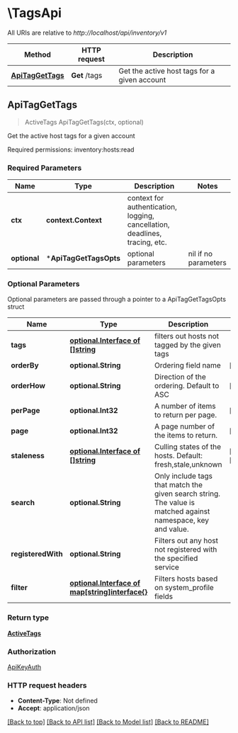 # \TagsApi

All URIs are relative to *http://localhost/api/inventory/v1*

Method | HTTP request | Description
------------- | ------------- | -------------
[**ApiTagGetTags**](TagsApi.md#ApiTagGetTags) | **Get** /tags | Get the active host tags for a given account



## ApiTagGetTags

> ActiveTags ApiTagGetTags(ctx, optional)

Get the active host tags for a given account

Required permissions: inventory:hosts:read

### Required Parameters


Name | Type | Description  | Notes
------------- | ------------- | ------------- | -------------
**ctx** | **context.Context** | context for authentication, logging, cancellation, deadlines, tracing, etc.
 **optional** | ***ApiTagGetTagsOpts** | optional parameters | nil if no parameters

### Optional Parameters

Optional parameters are passed through a pointer to a ApiTagGetTagsOpts struct


Name | Type | Description  | Notes
------------- | ------------- | ------------- | -------------
 **tags** | [**optional.Interface of []string**](string.md)| filters out hosts not tagged by the given tags | 
 **orderBy** | **optional.String**| Ordering field name | [default to tag]
 **orderHow** | **optional.String**| Direction of the ordering. Default to ASC | [default to ASC]
 **perPage** | **optional.Int32**| A number of items to return per page. | [default to 50]
 **page** | **optional.Int32**| A page number of the items to return. | [default to 1]
 **staleness** | [**optional.Interface of []string**](string.md)| Culling states of the hosts. Default: fresh,stale,unknown | [default to [&quot;fresh&quot;,&quot;stale&quot;,&quot;unknown&quot;]]
 **search** | **optional.String**| Only include tags that match the given search string. The value is matched against namespace, key and value. | 
 **registeredWith** | **optional.String**| Filters out any host not registered with the specified service | 
 **filter** | [**optional.Interface of map[string]interface{}**](.md)| Filters hosts based on system_profile fields | 

### Return type

[**ActiveTags**](ActiveTags.md)

### Authorization

[ApiKeyAuth](../README.md#ApiKeyAuth)

### HTTP request headers

- **Content-Type**: Not defined
- **Accept**: application/json

[[Back to top]](#) [[Back to API list]](../README.md#documentation-for-api-endpoints)
[[Back to Model list]](../README.md#documentation-for-models)
[[Back to README]](../README.md)


